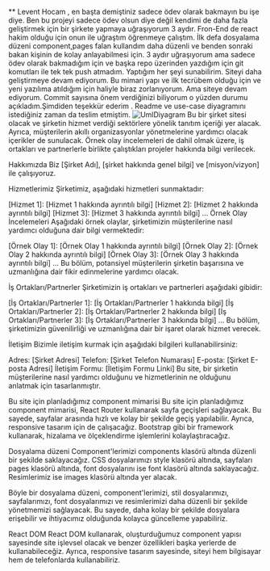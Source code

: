 ** Levent Hocam , en başta demiştiniz sadece ödev olarak bakmayın bu işe diye. Ben bu projeyi sadece ödev olsun diye değil kendimi de daha fazla geliştirmek için bir şirkete yapmaya uğraşıyorum 3 aydır. Fron-End de react hakim olduğu için onun ile uğraştım öğrenmeye çalıştım. İlk defa dosyalama düzeni component,pages falan kullandım daha düzenli ve benden sonraki bakan kişinin de kolay anlayabilmesi için. 3 aydır uğraşıyorum ama sadece ödev olarak bakmadığım için ve başka repo üzerinden yazdığım için git komutları ile tek tek push atmadım. Yaptığım her şeyi sunabilirim. Siteyi daha geliştirmeye devam ediyorum. Bu mimari yapı ve ilk tecrübem olduğu için ve yeni yazılıma atıldığım için haliyle biraz zorlanıyorum. Ama siteye devam ediyorum. Commit sayısına önem verdiğinizi biliyorum o yüzden durumu açıkladım.Şimdiden teşekkür ederim . Readme ve use-case diyagramını istediğiniz zaman da teslim etmiştim.
![UmlDiyagram](https://github.com/Iskenderun-Technical-University/ymg-donem-projesi-202523058-harun-akbulut/assets/117825718/b70edaa2-8e5f-4c2f-86c3-af181efac19b)
Bu bir şirket sitesi olacak ve şirketin hizmet verdiği sektörlere yönelik tanıtım içeriği yer alacak. Ayrıca, müşterilerin akıllı organizasyonlar yönetmelerine yardımcı olacak içerikler de sunulacak. Örnek olay incelemeleri de dahil olmak üzere, iş ortakları ve partnerlerle birlikte çalıştıkları projeler hakkında bilgi verilecek.

Hakkımızda
Biz [Şirket Adı], [şirket hakkında genel bilgi] ve [misyon/vizyon] ile çalışıyoruz.

Hizmetlerimiz
Şirketimiz, aşağıdaki hizmetleri sunmaktadır:

[Hizmet 1]: [Hizmet 1 hakkında ayrıntılı bilgi]
[Hizmet 2]: [Hizmet 2 hakkında ayrıntılı bilgi]
[Hizmet 3]: [Hizmet 3 hakkında ayrıntılı bilgi]
...
Örnek Olay İncelemeleri
Aşağıdaki örnek olaylar, şirketimizin müşterilerine nasıl yardımcı olduğuna dair bilgi vermektedir:

[Örnek Olay 1]: [Örnek Olay 1 hakkında ayrıntılı bilgi]
[Örnek Olay 2]: [Örnek Olay 2 hakkında ayrıntılı bilgi]
[Örnek Olay 3]: [Örnek Olay 3 hakkında ayrıntılı bilgi]
...
Bu bölüm, potansiyel müşterilerin şirketin başarısına ve uzmanlığına dair fikir edinmelerine yardımcı olacak.

İş Ortakları/Partnerler
Şirketimizin iş ortakları ve partnerleri aşağıdaki gibidir:

[İş Ortakları/Partnerler 1]: [İş Ortakları/Partnerler 1 hakkında bilgi]
[İş Ortakları/Partnerler 2]: [İş Ortakları/Partnerler 2 hakkında bilgi]
[İş Ortakları/Partnerler 3]: [İş Ortakları/Partnerler 3 hakkında bilgi]
...
Bu bölüm, şirketimizin güvenilirliği ve uzmanlığına dair bir işaret olarak hizmet verecek.

İletişim
Bizimle iletişim kurmak için aşağıdaki bilgileri kullanabilirsiniz:

Adres: [Şirket Adresi]
Telefon: [Şirket Telefon Numarası]
E-posta: [Şirket E-posta Adresi]
İletişim Formu: [İletişim Formu Linki]
Bu site, bir şirketin müşterilerine nasıl yardımcı olduğunu ve hizmetlerinin ne olduğunu anlatmak için tasarlanmıştır.

Bu site için planladığımız component mimarisi
Bu site için planladığımız component mimarisi, React Router kullanarak sayfa geçişleri sağlayacak. Bu sayede, sayfalar arasında hızlı ve kolay bir şekilde geçiş yapılabilir. Ayrıca, responsive tasarım için de çalışacağız. Bootstrap gibi bir framework kullanarak, hizalama ve ölçeklendirme işlemlerini kolaylaştıracağız.

Dosyalama düzeni
Component'lerimizi components klasörü altında düzenli bir şekilde saklayacağız. CSS dosyalarımızı style klasörü altında, sayfaları pages klasörü altında, font dosyalarını ise font klasörü altında saklayacağız. Resimlerimiz ise images klasörü altında yer alacak.

Böyle bir dosyalama düzeni, component'lerimizi, stil dosyalarımızı, sayfalarımızı, font dosyalarımızı ve resimlerimizi daha düzenli bir şekilde yönetmemizi sağlayacak. Bu sayede, daha kolay bir şekilde dosyalara erişebilir ve ihtiyacımız olduğunda kolayca güncelleme yapabiliriz.

React DOM
React DOM kullanarak, oluşturduğumuz component yapısı sayesinde site işlevsel olacak ve benzer özellikleri başka yerlerde de kullanabileceğiz. Ayrıca, responsive tasarım sayesinde, siteyi hem bilgisayar hem de telefonlarda kullanabiliriz.
